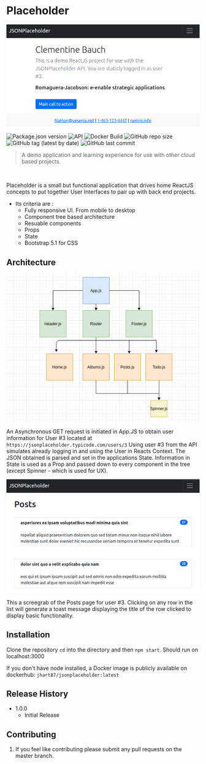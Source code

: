 # Placeholder

![placeholder](./home.png)

![Package.json version](https://img.shields.io/github/package-json/v/hart87/placeholder?style=for-the-badge)
![API](https://img.shields.io/badge/API-jsonplaceholder.typicode.com-informational?style=for-the-badge)
![Docker Build](https://img.shields.io/badge/docker%20build-Passing-brightgreen?style=for-the-badge)
![GitHub repo size](https://img.shields.io/github/repo-size/hart87/placeholder?style=for-the-badge)
![GitHub tag (latest by date)](https://img.shields.io/github/v/tag/hart87/placeholder?style=for-the-badge)
![GitHub last commit](https://img.shields.io/github/last-commit/hart87/placeholder?style=for-the-badge)


> A demo application and learning experience for use with other cloud based projects.

<br>

Placeholder is a small but functional application that drives home ReactJS concepts to put together User Interfaces to pair up with back end projects.

* Its criteria are : 
    * Fully responsive UI. From mobile to desktop
    * Component tree based architecture
    * Resuable components
    * Props
    * State
    * Bootstrap 5.1 for CSS

## Architecture
![placeholder](./tree.png)

An Asynchronous GET request is initiated in App.JS to obtain user information for User #3 located at ``https://jsonplaceholder.typicode.com/users/3`` Using user #3 from the API simulates already logging in and using the User in Reacts Context. The JSON obtained is parsed and set in the applications State. Information in State is used as a Prop and passed down to every component in the tree (except Spinner - which is used for UX). 

![placeholder](./posts.png)

This a screegrab of the Posts page for user #3. Clicking on any row in the list will generate a toast message displaying the title of the row clicked to display basic functionality.

## Installation
Clone the repository ``cd`` into the directory and then ``npm start``. Should run on localhost:3000

If you don't have node installed, a Docker image is publicly available on dockerhub: ``jhart87/jsonplaceholder:latest``


## Release History

* 1.0.0
    * Initial Release


## Contributing

1. If you feel like contributing please submit any pull requests on the master branch. 

<!-- Markdown link & img dfn's -->
[npm-image]: https://img.shields.io/npm/v/datadog-metrics.svg?style=flat-square
[npm-url]: https://npmjs.org/package/datadog-metrics
[npm-downloads]: https://img.shields.io/npm/dm/datadog-metrics.svg?style=flat-square
[travis-image]: https://img.shields.io/travis/dbader/node-datadog-metrics/master.svg?style=flat-square
[travis-url]: https://travis-ci.org/dbader/node-datadog-metrics
[wiki]: https://github.com/yourname/yourproject/wiki